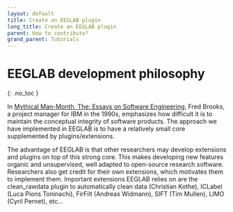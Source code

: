 ```yaml
---
layout: default
title: Create an EEGLAB plugin
long_title: Create an EEGLAB plugin
parent: How to contribute?
grand_parent: Tutorials
---
```

EEGLAB development philosophy
========================
{: .no_toc }

In [Mythical Man-Month, The: Essays on Software Engineering](https://www.amazon.com/Mythical-Man-Month-Software-Engineering-Anniversary/dp/0201835959), Fred Brooks, a project manager for IBM in the 1990s, emphasizes how difficult it is to maintain the conceptual integrity of software products. The approach we have implemented in EEGLAB is to have a relatively small core supplemented by plugins/extensions. 

The advantage of EEGLAB is that other researchers may develop extensions and plugins on top of this strong core. This makes developing new features organic and unsupervised, well adapted to open-source research software. Researchers also get credit for their own extensions, which motivates them to implement them. Important extensions EEGLAB relies on are the clean_rawdata plugin to automatically clean data (Christian Kothe), ICLabel (Luca Pions Toninachi), FirFilt (Andreas Widmann), SIFT (Tim Mullen), LIMO (Cyril Pernet), etc...
